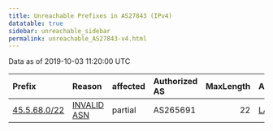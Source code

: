 ```yaml
---
title: Unreachable Prefixes in AS27843 (IPv4)
datatable: true
sidebar: unreachable_sidebar
permalink: unreachable_AS27843-v4.html
---
```


Data as of 2019-10-03 11:20:00 UTC


<div class="datatable-begin"></div>

| Prefix                                             | Reason                                                                                              | affected   | Authorized AS   |   MaxLength | Anchor                                         |   unreachable /24s |
|:---------------------------------------------------|:----------------------------------------------------------------------------------------------------|:-----------|:----------------|------------:|:-----------------------------------------------|-------------------:|
| [45.5.68.0/22](https://stat.ripe.net/45.5.68.0/22) | [INVALID ASN](https://rpki-validator.ripe.net/announcement-preview?asn=AS27843&prefix=45.5.68.0/22) | partial    | AS265691        |          22 | [LACNIC](unreachable_LACNIC_RPKI_Root-v4.html) |                  4 |

<div class="datatable-end"></div>